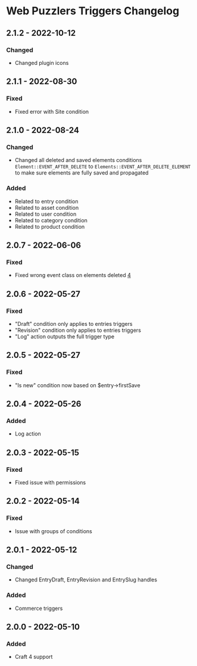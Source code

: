 # Web Puzzlers Triggers Changelog

## 2.1.2 - 2022-10-12
### Changed
- Changed plugin icons

## 2.1.1 - 2022-08-30
### Fixed
- Fixed error with Site condition

## 2.1.0 - 2022-08-24
### Changed
- Changed all deleted and saved elements conditions `Element::EVENT_AFTER_DELETE` to `Elements::EVENT_AFTER_DELETE_ELEMENT` to make sure elements are fully saved and propagated
### Added
- Related to entry condition
- Related to asset condition
- Related to user condition
- Related to category condition
- Related to product condition

## 2.0.7 - 2022-06-06
### Fixed
- Fixed wrong event class on elements deleted [4](https://github.com/ryssbowh/craft-triggers/issues/4)

## 2.0.6 - 2022-05-27
### Fixed
- "Draft" condition only applies to entries triggers
- "Revision" condition only applies to entries triggers
- "Log" action outputs the full trigger type

## 2.0.5 - 2022-05-27
### Fixed
- "Is new" condition now based on $entry->firstSave

## 2.0.4 - 2022-05-26
### Added
- Log action

## 2.0.3 - 2022-05-15
### Fixed
- Fixed issue with permissions

## 2.0.2 - 2022-05-14
### Fixed
- Issue with groups of conditions

## 2.0.1 - 2022-05-12
### Changed
- Changed EntryDraft, EntryRevision and EntrySlug handles

### Added
- Commerce triggers

## 2.0.0 - 2022-05-10
### Added
- Craft 4 support